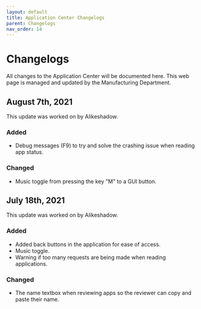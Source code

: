 ```yaml
---
layout: default
title: Application Center Changelogs
parent: Changelogs
nav_order: 14
---
```


# Changelogs
All changes to the Application Center will be documented here.
This web page is managed and updated by the Manufacturing Department.

## August 7th, 2021
This update was worked on by Alikeshadow.

### Added
- Debug messages (F9) to try and solve the crashing issue when reading app status.

### Changed
- Music toggle from pressing the key "M" to a GUI button.

## July 18th, 2021
This update was worked on by Alikeshadow.

### Added
- Added back buttons in the application for ease of access.
- Music toggle.
- Warning if too many requests are being made when reading applications.

### Changed
- The name textbox when reviewing apps so the reviewer can copy and paste their name.
